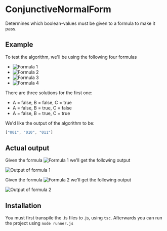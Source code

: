 # ConjunctiveNormalForm
Determines which boolean-values must be given to a formula to make it pass.

## Example
To test the algorithm, we'll be using the following four formulas
* ![Formula 1][formula1]
* ![Formula 2][formula2]
* ![Formula 3][formula3]
* ![Formula 4][formula4]

There are three solutions for the first one:
* A = false, B = false, C = true
* A = false, B = true, C = false
* A = false, B = true, C = true

We'd like the output of the algorithm to be:
```javascript
["001", "010", "011"]
```

## Actual output
Given the formula ![Formula 1][formula1]
we'll get the following output

![Output of formula 1][formula1solution]



Given the formula ![Formula 2][formula2]
we'll get the following output

![Output of formula 2][formula2solution]

## Installation
You must first transpile the .ts files to .js, using ```tsc```. Afterwards you can run the project using ```node runner.js```

[formula1]: https://wikimedia.org/api/rest_v1/media/math/render/svg/b55a331db90a18ae2d106c743167aa0970f341fb "Formula 1"
[formula2]: https://wikimedia.org/api/rest_v1/media/math/render/svg/6adf05496a3f0108f139aa490247ae0b8dc0dec7 "Formula 2"
[formula3]: https://wikimedia.org/api/rest_v1/media/math/render/svg/9b9c9c90857c12727201dd9e47a4e7c8658fdbc5 "Formula 3"
[formula4]: https://wikimedia.org/api/rest_v1/media/math/render/svg/74954195333a8593163b93a9688695b8dc74da55 "Formula 4"
[formula1solution]: https://i.gyazo.com/bcab175f21d9af7f7a006c00fe80f7a8.png
[formula2solution]: https://i.gyazo.com/1c58e3c4b972f4bd31ea3b00fbb731d1.png